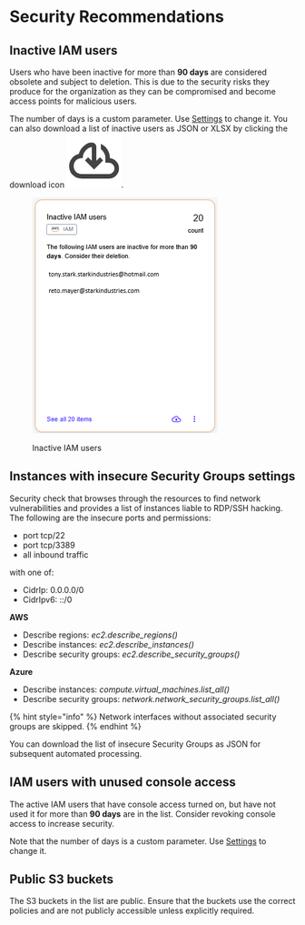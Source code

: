 # Security Recommendations

## Inactive IAM users <a href="#inactive-iam-users" id="inactive-iam-users"></a>

Users who have been inactive for more than **90 days** are considered obsolete and subject to deletion. This is due to the security risks they produce for the organization as they can be compromised and become access points for malicious users.&#x20;

The number of days is a custom parameter. Use [Settings](./#settings) to change it. You can also download a list of inactive users as JSON or XLSX by clicking the download icon <img src="../../../.gitbook/assets/cloud_download_24dp_434343_FILL0_wght400_GRAD0_opsz24.png" alt="<svg xmlns=&#x22;http://www.w3.org/2000/svg&#x22; height=&#x22;24px&#x22; viewBox=&#x22;0 -960 960 960&#x22; width=&#x22;24px&#x22; fill=&#x22;#434343&#x22;><path d=&#x22;M480-160q-33 0-56.5-23.5T400-240q0-33 23.5-56.5T480-320q33 0 56.5 23.5T560-240q0 33-23.5 56.5T480-160Zm0-240q-33 0-56.5-23.5T400-480q0-33 23.5-56.5T480-560q33 0 56.5 23.5T560-480q0 33-23.5 56.5T480-400Zm0-240q-33 0-56.5-23.5T400-720q0-33 23.5-56.5T480-800q33 0 56.5 23.5T560-720q0 33-23.5 56.5T480-640Z&#x22;/></svg>" data-size="line">.

<figure><img src="../../../.gitbook/assets/Inactive IAM users.png" alt=""><figcaption><p>Inactive IAM users</p></figcaption></figure>

## Instances with insecure Security Groups settings <a href="#instances-with-insecure-security-groups-settings" id="instances-with-insecure-security-groups-settings"></a>

Security check that browses through the resources to find network vulnerabilities and provides a list of instances liable to RDP/SSH hacking. The following are the insecure ports and permissions:

* port tcp/22
* port tcp/3389
* all inbound traffic

with one of:

* CidrIp: 0.0.0.0/0
* CidrIpv6: ::/0

**AWS**

* Describe regions: _ec2.describe\_regions()_
* Describe instances: _ec2.describe\_instances()_
* Describe security groups: _ec2.describe\_security\_groups()_

**Azure**

* Describe instances: _compute.virtual\_machines.list\_all()_
* Describe security groups: _network.network\_security\_groups.list\_all()_

{% hint style="info" %}
Network interfaces without associated security groups are skipped.
{% endhint %}

You can download the list of insecure Security Groups as JSON for subsequent automated processing.

## IAM users with unused console access <a href="#iam-users-with-unused-console-access" id="iam-users-with-unused-console-access"></a>

The active IAM users that have console access turned on, but have not used it for more than **90 days** are in the list. Consider revoking console access to increase security.

Note that the number of days is a custom parameter. Use [Settings](./#settings) to change it.

## Public S3 buckets <a href="#public-s3-buckets" id="public-s3-buckets"></a>

The S3 buckets in the list are public. Ensure that the buckets use the correct policies and are not publicly accessible unless explicitly required.
